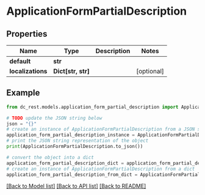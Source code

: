 # ApplicationFormPartialDescription


## Properties

Name | Type | Description | Notes
------------ | ------------- | ------------- | -------------
**default** | **str** |  | 
**localizations** | **Dict[str, str]** |  | [optional] 

## Example

```python
from dc_rest.models.application_form_partial_description import ApplicationFormPartialDescription

# TODO update the JSON string below
json = "{}"
# create an instance of ApplicationFormPartialDescription from a JSON string
application_form_partial_description_instance = ApplicationFormPartialDescription.from_json(json)
# print the JSON string representation of the object
print(ApplicationFormPartialDescription.to_json())

# convert the object into a dict
application_form_partial_description_dict = application_form_partial_description_instance.to_dict()
# create an instance of ApplicationFormPartialDescription from a dict
application_form_partial_description_from_dict = ApplicationFormPartialDescription.from_dict(application_form_partial_description_dict)
```
[[Back to Model list]](../README.md#documentation-for-models) [[Back to API list]](../README.md#documentation-for-api-endpoints) [[Back to README]](../README.md)


